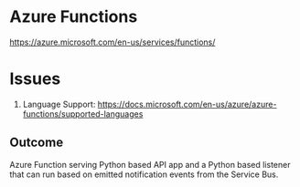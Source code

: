 # Azure Functions
https://azure.microsoft.com/en-us/services/functions/

# Issues
1. Language Support: https://docs.microsoft.com/en-us/azure/azure-functions/supported-languages

## Outcome
Azure Function serving Python based API app and a Python based listener that can run based on emitted notification events from the Service Bus.